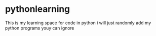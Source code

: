 # pythonlearning
This is my learning space for code in python
i will just randomly add my python programs youy can ignore

